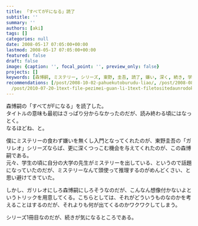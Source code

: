 ```yaml
---
title: 「すべてがFになる」読了
subtitle: ''
summary: ''
authors: [aki]
tags: []
categories: null
date: 2008-05-17 07:05:00+00:00
lastmod: 2008-05-17 07:05:00+00:00
featured: false
draft: false
image: {caption: '', focal_point: '', preview_only: false}
projects: []
keywords: [森博嗣, ミステリー, シリーズ, 東野, 圭吾, 読了, 嫌い, 深く, 続き, 学生]
recommendations: [/post/2008-10-02-pahuekutoburudu-liao/, /post/2008-08-24-sayonaraituka/,
  /post/2010-07-20-1text-file-pezimei-guan-li-1text-filetositedaunrodoke/]
---
```

森博嗣の「すべてがFになる」を読了した。  
タイトルの意味も最初はさっぱり分からなかったのだが、読み終わる頃にはなっとく。  
なるほどね、と。  
  
僕にミステリーの食わず嫌いを無くし入門となってくれたのが、東野圭吾の「ガリレオ」シリーズならば、更に深くつっこむ機会を与えてくれたのが、この森博嗣である。  
元々、学生の頃に自分の大学の先生がミステリーを出している、というので話題になっていたのだが、ミステリーなんて頭使って推理するのがめんどくさい、と思い避けてきていた。  
  
しかし、ガリレオにしろ森博嗣にしろそうなのだが、こんなん想像付かないよというトリックを用意してくる。こちらとしては、それがどういうものなのかを考えることはするのだが、それよりも何が出てくるのかワクワクしてしまう。  
  
シリーズ1冊目なのだが、続きが気になるところである。


